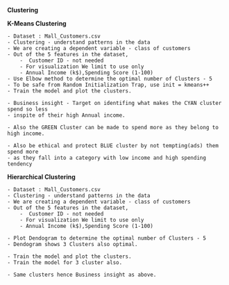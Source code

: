 **Clustering**

**K-Means Clustering**

    - Dataset : Mall_Customers.csv
    - Clustering - understand patterns in the data
    - We are creating a dependent variable - class of customers
    - Out of the 5 features in the dataset,
        -  Customer ID - not needed
        - For visualization We limit to use only 
        - Annual Income (k$),Spending Score (1-100) 
    - Use Elbow method to determine the optimal number of Clusters - 5
    - To be safe from Random Initialization Trap, use init = kmeans++
    - Train the model and plot the clusters.
    
    - Business insight - Target on identifing what makes the CYAN cluster spend so less 
    - inspite of their high Annual income.

    - Also the GREEN Cluster can be made to spend more as they belong to high income.
    
    - Also be ethical and protect BLUE cluster by not tempting(ads) them spend more 
    - as they fall into a category with low income and high spending tendency
    
**Hierarchical Clustering**

    - Dataset : Mall_Customers.csv
    - Clustering - understand patterns in the data
    - We are creating a dependent variable - class of customers
    - Out of the 5 features in the dataset,
        -  Customer ID - not needed
        - For visualization We limit to use only 
        - Annual Income (k$),Spending Score (1-100) 
        
    - Plot Dendogram to determine the optimal number of Clusters - 5
    - Dendogram shows 3 Clusters also optimal.
   
    - Train the model and plot the clusters.
    - Train the model for 3 cluster also.
    
    - Same clusters hence Business insight as above.
      
      